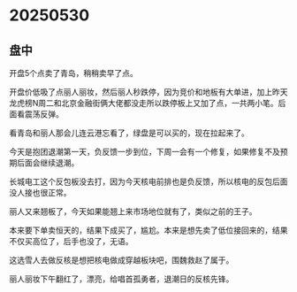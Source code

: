 # 20250530

## 盘中

开盘5个点卖了青岛，稍稍卖早了点。

开盘价低吸了点丽人丽妆，然后丽人秒跌停，因为竞价和地板有大单进，加上昨天龙虎榜N周二和北京金融街俩大佬都没走所以跌停板上又加了点，一共两小笔。后面看震荡反弹。

看青岛和丽人那会儿连云港忘看了，绿盘是可以买的，现在拉起来了。

今天是抱团退潮第一天，负反馈一步到位，下周一会有一个修复，如果修复不及预期后面会继续退潮。

长城电工这个反包板没去打，因为今天核电前排也是负反馈，所以核电的反包后面没人接也很正常。

丽人又来翘板了，今天如果能翘上来市场地位就有了，类似之前的王子。

本来要下单卖恒天的，结果下成买了，尴尬。本来是想先卖了低位接回来的，结果不仅买高位了，后手也没了，无语。

这选雪人去做反核是想把核电做成穿越板块吧，围魏救赵了属于。

丽人丽妆下午翻红了，漂亮，给唱首孤勇者，退潮日的反核先锋。
